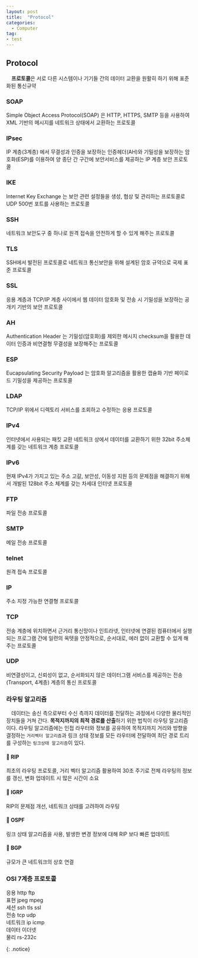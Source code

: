 ```yaml
---
layout: post
title:  "Protocol"
categories:
  - Computer
tag:
- test 
---
```


## Protocol

　**프로토콜**은 서로 다른 시스템이나 기기들 간의 데이터 교환을 원활히 하기 위해 표준화된 통신규약

### SOAP
Simple Object Access Protocol(SOAP) 은 HTTP, HTTPS, SMTP 등을 사용하여 XML 기반의 메시지를 네트워크 상태에서 교환하는 프로토콜

### IPsec
IP 계층(3계층) 에서 무결성과 인증을 보장하는 인증헤더(AH)와 기밀성을 보장하는 암호화(ESP)를 이용하여 양 종단 간 구간에 보안서비스를 제공하는 IP 계층 보안 프로토콜

### IKE
Internet Key Exchange 는 보안 관련 설정들을 생성, 협상 및 관리하는 프로토콜로 UDP 500번 포트를 사용하는 프로토콜

### SSH
네트워크 보안도구 중 하나로 원격 접속을 안전하게 할 수 있게 해주는 프로토콜

### TLS
SSH에서 발전된 프로토콜로 네트워크 통신보안을 위해 설계된 암호 규약으로 국제 표준 프로토콜

### SSL
응용 계층과 TCP/IP 계층 사이에서 웹 데이터 암호화 및 전송 시 기밀성을 보장하는 공개키 기반의 보안 프로토콜

### AH
Authentication Header 는 기밀성(암호화)를 제외한 메시지 checksum을 활용한 데이터 인증과 비연결형 무결성을 보장해주는 프로토콜

### ESP
Eucapsulating Security Payload 는 암호화 알고리즘을 활용한 캡슐화 기반 페이로드 기밀성을 제공하는 프로토콜

### LDAP
TCP/IP 위에서 디렉토리 서비스를 조회하고 수정하는 응용 프로토콜

### IPv4
인터넷에서 사용되는 패킷 교환 네트워크 상에서 데이터를 교환하기 위한 32bit 주소체계를 갖는 네트워크 계층 프로토콜

### IPv6
현재 IPv4가 가지고 있는 주소 고갈, 보안성, 이동성 지원 등의 문제점을 해결하기 위해서 개발된 128bit 주소 체계를 갖는 차세대 인터넷 프로토콜

### FTP
파일 전송 프로토콜

### SMTP
메일 전송 프로토콜

### telnet
원격 접속 프로토콜

### IP
주소 지정 가능한 연결형 프로토콜

### TCP
전송 계층에 위치하면서 근거리 통신망이나 인트라넷, 인터넷에 연결된 컴퓨터에서 실행되는 프로그램 간에 일련의 옥텟을 안정적으로, 순서대로, 에러 없이 교환할 수 있게 해주는 프로토콜

### UDP
비연결성이고, 신뢰성이 없고, 순서화되지 않은 데이터그램 서비스를 제공하는 전송(Transport, 4계층) 계층의 통신 프로토콜

### 라우팅 알고리즘
　데이터는 송신 측으로부터 수신 측까지 데이터를 전달하는 과정에서 다양한 물리적인 장치들을 거쳐 간다. **목적지까지의 최적 경로를 산출**하기 위한 법칙이 라우팅 알고리즘이다. 라우팅 알고리즘에는 인접 라우터와 정보를 공유하여 목적지까지 거리와 방향을 결정하는 `거리벡터 알고리즘`과 링크 상태 정보를 모든 라우터에 전달하여 최단 경로 트리를 구성하는 `링크상태 알고리즘`이 있다.

#### 📌 RIP
최초의 라우팅 프로토콜, 거리 벡터 알고리즘 활용하여 30초 주기로 전체 라우팅의 정보를 갱신, 변화 업데이트 시 많은 시간이 소요
#### 📌 IGRP
RIP의 문제점 개선, 네트워크 상태를 고려하여 라우팅
#### 📌 OSPF
링크 상태 알고리즘을 사용, 발생한 변경 정보에 대해 RIP 보다 빠른 업데이트
#### 📌 BGP
규모가 큰 네트워크의 상호 연결

### OSI 7계층 프로토콜
<p>
응용 http ftp <br>
표현 jpeg mpeg <br>
세션 ssh tls ssl <br>
전송 tcp udp <br>
네트워크 ip icmp <br>
데이터 이더넷 <br>
물리 rs-232c
</p>
{: .notice}